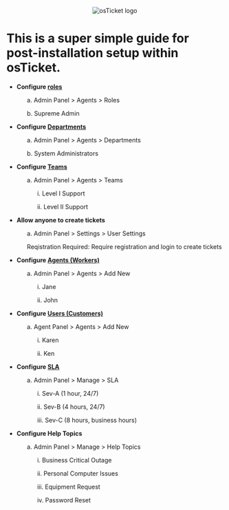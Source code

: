 <p align="center">
<img src="https://i.imgur.com/Clzj7Xs.png" alt="osTicket logo"/>
</p>

<h1>This is a super simple guide for post-installation setup within osTicket.</h1>
<ul>
  <li> <strong> Configure <a href="https://docs.osticket.com/en/latest/Admin/Agents/Roles.html" target="_blank"> roles </a></strong></li>
  <ol>a. Admin Panel > Agents > Roles</ol>
  <ol>b. Supreme Admin</ol>
</ul> 
<ul>
  <li> <strong> Configure <a href="https://docs.osticket.com/en/latest/Admin/Agents/Departments.html" target="_blank"> Departments </a></strong></li>
  <ol>a. Admin Panel > Agents > Departments</ol>
  <ol>b. System Administrators</ol>
</ul>
<ul>
  <li> <strong> Configure <a href="https://docs.osticket.com/en/latest/Admin/Agents/Teams.html" target="_blank"> Teams </a></strong></li>
  <ol>a. Admin Panel > Agents > Teams</ol>
  <ol>
      <ol>i. Level I Support</ol>
  </ol>
  <ol>
    <ol>ii. Level II Support</ol>
  </ol>
</ul>
<ul>
  <li> <strong> Allow anyone to create tickets</strong></li>
  <ol>a. Admin Panel > Settings > User Settings</ol>
  <ol>Reqistration Required: Require registration and login to create tickets</ol>
</ul>
<ul>
  <li><strong>Configure <a href="https://docs.osticket.com/en/latest/Admin/Agents/Agents.html" target="_blank"> Agents (Workers)</a></strong></li>
  <ol>a. Admin Panel > Agents > Add New
    <ol>i. Jane</ol>
    <ol>ii. John </ol>
  </ol>
</ul>
<ul>
  <li><strong>Configure <a href="https://docs.osticket.com/en/latest/Admin/Agents/Agents.html" target="_blank"> Users (Customers)</a></strong></li>
  <ol>a. Agent Panel > Agents > Add New</ol>
  <ol>
    <ol>i. Karen </ol>
    <ol>ii. Ken </ol>
  </ol>
</ul>
<ul>
  <li><strong>Configure <a href="https://docs.osticket.com/en/latest/Admin/Manage/SLA%20Plans.html" target="_blank"> SLA</a></strong></li>
  <ol>a. Admin Panel > Manage > SLA</ol>
  <ol>
    <ol>i. Sev-A (1 hour, 24/7)</ol>
    <ol>ii. Sev-B (4 hours, 24/7)</ol>
    <ol>iii. Sev-C (8 hours, business hours)</ol>
  </ol>
</ul>
<ul>
  <li><strong>Configure Help Topics</strong></li>
  <ol>a. Admin Panel > Manage > Help Topics</ol>
  <ol>
    <ol>i. Business Critical Outage</ol>
    <ol>ii. Personal Computer Issues</ol>
    <ol>iii. Equipment Request</ol>
    <ol>iv. Password Reset</ol>
  </ol>
</ul>
